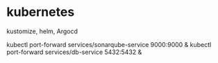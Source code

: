 # kubernetes
kustomize, helm, Argocd

kubectl port-forward services/sonarqube-service 9000:9000 &
kubectl port-forward services/db-service 5432:5432 &